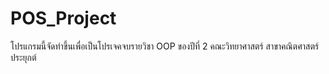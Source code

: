 # POS_Project

โปรแกรมนี้จัดทำขึ้นเพื่อเป็นโปรเจคจบรายวิชา OOP ของปีที่ 2 คณะวิทยาศาสตร์ สาขาคณิตศาสตร์ประยุกต์


